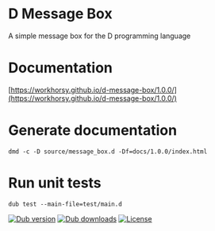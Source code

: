 # D Message Box
A simple message box for the D programming language

# Documentation

[https://workhorsy.github.io/d-message-box/1.0.0/](https://workhorsy.github.io/d-message-box/1.0.0/)

# Generate documentation

```
dmd -c -D source/message_box.d -Df=docs/1.0.0/index.html
```

# Run unit tests

```
dub test --main-file=test/main.d
```

[![Dub version](https://img.shields.io/dub/v/d-message-box.svg)](https://code.dlang.org/packages/d-message-box)
[![Dub downloads](https://img.shields.io/dub/dt/d-message-box.svg)](https://code.dlang.org/packages/d-message-box)
[![License](https://img.shields.io/badge/license-BSL_1.0-blue.svg)](https://raw.githubusercontent.com/workhorsy/d-message-box/master/LICENSE)
